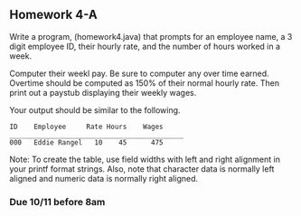 ## Homework 4-A

Write a program, (homework4.java) that prompts for an employee name, a 3 digit employee ID, their hourly rate, 
and the number of hours worked in a week.

Computer their weekl pay. Be sure to computer any over time earned. Overtime should be computed as 150%
of their normal hourly rate. Then print out a paystub displaying their weekly wages.

Your output should be similar to the following.


```console
ID    Employee     Rate Hours    Wages
___________________________________________
000   Eddie Rangel   10    45      475
```

Note: To create the table, use field widths with left and right alignment in your printf format strings. Also, note that character data
is normally left aligned and numeric data is normally right aligned.

### Due 10/11 before 8am